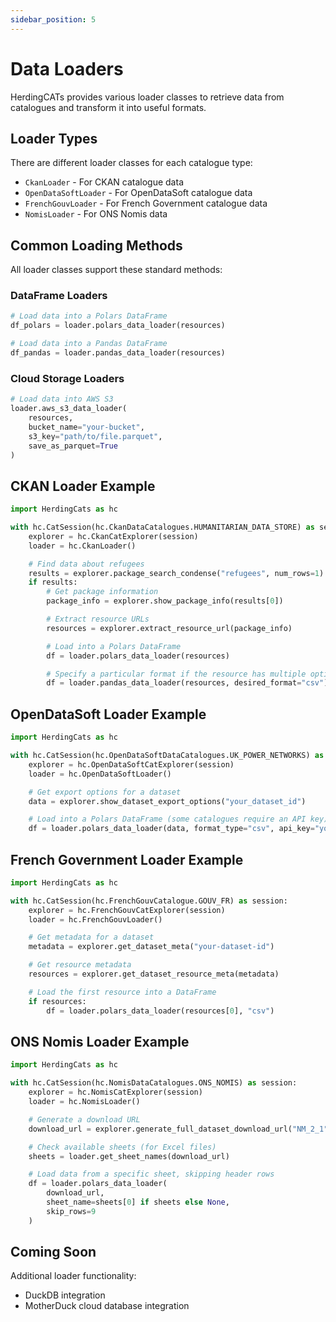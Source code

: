 ```yaml
---
sidebar_position: 5
---
```


# Data Loaders

HerdingCATs provides various loader classes to retrieve data from catalogues and transform it into useful formats.

## Loader Types

There are different loader classes for each catalogue type:

- `CkanLoader` - For CKAN catalogue data
- `OpenDataSoftLoader` - For OpenDataSoft catalogue data
- `FrenchGouvLoader` - For French Government catalogue data
- `NomisLoader` - For ONS Nomis data

## Common Loading Methods

All loader classes support these standard methods:

### DataFrame Loaders

```python
# Load data into a Polars DataFrame
df_polars = loader.polars_data_loader(resources)

# Load data into a Pandas DataFrame
df_pandas = loader.pandas_data_loader(resources)
```

### Cloud Storage Loaders

```python
# Load data into AWS S3
loader.aws_s3_data_loader(
    resources,
    bucket_name="your-bucket",
    s3_key="path/to/file.parquet",
    save_as_parquet=True
)
```

## CKAN Loader Example

```python
import HerdingCats as hc

with hc.CatSession(hc.CkanDataCatalogues.HUMANITARIAN_DATA_STORE) as session:
    explorer = hc.CkanCatExplorer(session)
    loader = hc.CkanLoader()

    # Find data about refugees
    results = explorer.package_search_condense("refugees", num_rows=1)
    if results:
        # Get package information
        package_info = explorer.show_package_info(results[0])

        # Extract resource URLs
        resources = explorer.extract_resource_url(package_info)

        # Load into a Polars DataFrame
        df = loader.polars_data_loader(resources)

        # Specify a particular format if the resource has multiple options
        df = loader.pandas_data_loader(resources, desired_format="csv")
```

## OpenDataSoft Loader Example

```python
import HerdingCats as hc

with hc.CatSession(hc.OpenDataSoftDataCatalogues.UK_POWER_NETWORKS) as session:
    explorer = hc.OpenDataSoftCatExplorer(session)
    loader = hc.OpenDataSoftLoader()

    # Get export options for a dataset
    data = explorer.show_dataset_export_options("your_dataset_id")

    # Load into a Polars DataFrame (some catalogues require an API key)
    df = loader.polars_data_loader(data, format_type="csv", api_key="your_api_key")
```

## French Government Loader Example

```python
import HerdingCats as hc

with hc.CatSession(hc.FrenchGouvCatalogue.GOUV_FR) as session:
    explorer = hc.FrenchGouvCatExplorer(session)
    loader = hc.FrenchGouvLoader()

    # Get metadata for a dataset
    metadata = explorer.get_dataset_meta("your-dataset-id")

    # Get resource metadata
    resources = explorer.get_dataset_resource_meta(metadata)

    # Load the first resource into a DataFrame
    if resources:
        df = loader.polars_data_loader(resources[0], "csv")
```

## ONS Nomis Loader Example

```python
import HerdingCats as hc

with hc.CatSession(hc.NomisDataCatalogues.ONS_NOMIS) as session:
    explorer = hc.NomisCatExplorer(session)
    loader = hc.NomisLoader()

    # Generate a download URL
    download_url = explorer.generate_full_dataset_download_url("NM_2_1")

    # Check available sheets (for Excel files)
    sheets = loader.get_sheet_names(download_url)

    # Load data from a specific sheet, skipping header rows
    df = loader.polars_data_loader(
        download_url,
        sheet_name=sheets[0] if sheets else None,
        skip_rows=9
    )
```

## Coming Soon

Additional loader functionality:

- DuckDB integration
- MotherDuck cloud database integration
